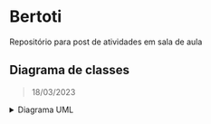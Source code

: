 # Bertoti
Repositório para post de atividades em sala de aula

## **Diagrama de classes**
> 18/03/2023
<details>
<summary> Diagrama UML </summary>
<br>  

![Classe UML v1p3](https://user-images.githubusercontent.com/111443621/226141632-bd0eb4d7-2962-4130-b94f-97eb087866ee.png)

</details>

